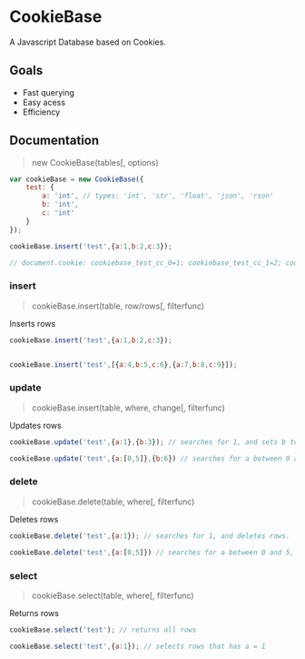 # CookieBase
A Javascript Database based on Cookies.

## Goals

* Fast querying
* Easy acess
* Efficiency

## Documentation

> new CookieBase(tables[, options)

```js
var cookieBase = new CookieBase({
    test: {
        a: 'int', // types: 'int', 'str', 'float', 'json', 'rson'
        b: 'int',
        c: 'int'
    }
});

cookieBase.insert('test',{a:1,b:2,c:3});

// document.cookie: cookiebase_test_cc_0=1; cookiebase_test_cc_1=2; cookiebase_test_cc_2=3;
```

### insert

> cookieBase.insert(table, row/rows[, filterfunc)

Inserts rows

```js
cookieBase.insert('test',{a:1,b:2,c:3});


cookieBase.insert('test',[{a:4,b:5,c:6},{a:7,b:8,c:9}]);

```

### update

> cookieBase.insert(table, where, change[, filterfunc)

Updates rows

```js
cookieBase.update('test',{a:1},{b:3}); // searches for 1, and sets b to 3.

cookieBase.update('test',{a:[0,5]},{b:6}) // searches for a between 0 and 5, sets b to 6
```

### delete

> cookieBase.delete(table, where[, filterfunc)

Deletes rows

```js
cookieBase.delete('test',{a:1}); // searches for 1, and deletes rows.

cookieBase.delete('test',{a:[0,5]}) // searches for a between 0 and 5, deletes rows.
```

### select

> cookieBase.select(table, where[, filterfunc)

Returns rows

```js
cookieBase.select('test'); // returns all rows

cookieBase.select('test',{a:1}); // selects rows that has a = 1
```
